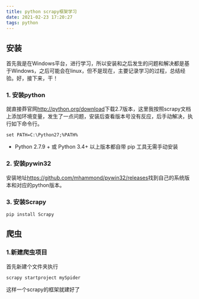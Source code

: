 ```yaml
---
title: python scrapy框架学习
date: 2021-02-23 17:20:27
tags: python
---
```

## 安装
首先我是在Windows平台，进行学习，所以安装和之后发生的问题和解决都是基于Windows，之后可能会在linux，但不是现在，主要记录学习的过程，总结经验。好，接下来，干！
### 1. 安装python
就直接莽官网<http://python.org/download>下载2.7版本，这里我按照scrapy文档上添加环境变量，发生了一点问题，安装后查看版本号没有反应，后手动解决，执行如下命令行。
```
set PATH=C:\Python27;%PATH%
```
* Python 2.7.9 + 或 Python 3.4+ 以上版本都自带 pip 工具无需手动安装
### 2. 安装pywin32
安装地址<https://github.com/mhammond/pywin32/releases>找到自己的系统版本和对应的python版本。
### 3. 安装Scrapy
```
pip install Scrapy
```
## 爬虫
### 1.新建爬虫项目
首先新建个文件夹执行
```
scrapy startproject mySpider
```
这样一个scrapy的框架就建好了


